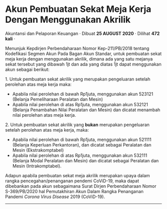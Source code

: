 Akun Pembuatan Sekat Meja Kerja Dengan Menggunakan Akrilik
==========================================================

Akuntansi dan Pelaporan Keuangan · Dibuat **25 AUGUST 2020** · Dilihat **472 kali** ·

Menunjuk Kepdirjen Perbendaharaan Nomor Kep-211/PB/2018 tentang Kodefikasi Segmen Akun Pada Bagan Akun Standar, untuk pembuatan sekat meja kerja dengan menggunakan akrilik, dimana ada yang satu mejanya sekat tersebut yang dibawah 1jt dan ada yang diatas 1jt dapat menggunakan akun sebagai berikut:

1\. Untuk pembuatan sekat akrilik yang merupakan pengeluaran setelah perolehan atas meja kerja maka:

*   Apabila nilai perolehan di bawah Rp1juta, menggunakan akun 523121 (Belanja Pemeliharaan Peralatan dan Mesin)
*   Apabila nilai perolehan di atas Rp1juta, menggunakan akun 532121 (Belanja Penambahan Nilai Peralatan dan Mesin) dan dicatat menambah nilai perolehan atas meja kerja.

2. Untuk pembuatan sekat akrilik yang **bukan** merupakan pengeluaran setelah perolehan atas meja kerja, maka:

*   Apabila nilai perolehan di bawah Rp1juta, menggunakan akun 521111 (Belanja Keperluan Perkantoran), dan dicatat sebagai Peralatan dan Mesin (Ekstrakomptabel)
*   Apabila nilai perolehan di atas Rp1juta, menggunakan akun 532111 (Belanja Modal Peralatan dan Mesin) dan dicatat sebagai Peralatan dan Mesin (Intrakomptabel).

Adapun apabila pembuatan sekat meja akrilik merupakan upaya dalam rangka pencegahan/penanganan pendemi CoViD-19, maka dapat dibebankan pada akun sebagaimana Surat Dirjen Perbendaharaan Nomor S-369/PB/2020 hal Pemutakhiran Akun Dalam Rangka Penanganan Pandemi _Corona Virus Disease_ 2019 (CoViD-19).

  

  
  
  

* * *